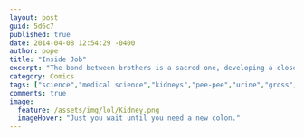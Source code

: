 ```yaml
---
layout: post
guid: 5d6c7
published: true
date: 2014-04-08 12:54:29 -0400
author: pope
title: "Inside Job"
excerpt: "The bond between brothers is a sacred one, developing a closeness that many other people will never know in their lives. Sometimes... it\'s a little bit too close."
category: Comics
tags: ["science","medical science","kidneys","pee-pee","urine","gross","NO NOT MY BLADDER","brotherly love","the family that pees together","a truly selfless act"]
comments: true 
image:
  feature: /assets/img/lol/Kidney.png
  imageHover: "Just you wait until you need a new colon."
---
```


